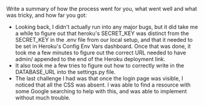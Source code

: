 Write a summary of how the process went for you, what went well and what was tricky, and how far you got:

* Looking back, I didn't actually run into any major bugs, but it did take me a while to figure out that heroku's SECRET_KEY was distinct from the SECRET_KEY in the .env file from our local setup, and that it needed to be set in Heroku's Config Env Vars dashboard.  Once that was done, it took me a few minutes to figure out the correct URL needed to have admin/ appended to the end of the Heroku deployment link.
* It also took me a few tries to figure out how to correctly write in the DATABASE_URL into the settings.py file.
* The last challenge I had was that once the login page was visible, I noticed that all the CSS was absent.  I was able to find a resource with some Google searching to help with this, and was able to implement without much trouble.